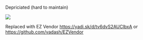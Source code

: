 Depriciated (hard to maintain)

![](https://user-images.githubusercontent.com/1397582/114292244-ae4cb780-9a95-11eb-96f3-fa6395cdd308.gif)

Replaced with EZ Vendor https://yadi.sk/d/tv6dvS2AUClbxA or https://github.com/vadash/EZVendor
